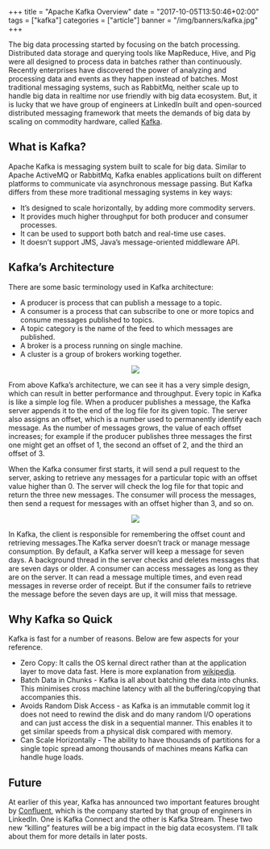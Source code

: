 +++
title = "Apache Kafka Overview"
date = "2017-10-05T13:50:46+02:00"
tags = ["kafka"]
categories = ["article"]
banner = "/img/banners/kafka.jpg"
+++

The big data processing started by focusing on the batch processing. Distributed data storage and querying tools like MapReduce, Hive, and Pig were all designed to process data in batches rather than continuously. Recently enterprises have discovered the power of analyzing and processing data and events as they happen instead of batches. Most traditional messaging systems, such as RabbitMq, neither scale up to handle big data in realtime nor use friendly with big data ecosystem. But, it is lucky that we have group of engineers at LinkedIn built and open-sourced distributed messaging framework that meets the demands of big data by scaling on commodity hardware, called [Kafka](http://kafka.apache.org/).

## What is Kafka?

Apache Kafka is messaging system built to scale for big data. Similar to Apache ActiveMQ or RabbitMq, Kafka enables applications built on different platforms to communicate via asynchronous message passing. But Kafka differs from these more traditional messaging systems in key ways:

* It’s designed to scale horizontally, by adding more commodity servers.
* It provides much higher throughput for both producer and consumer processes.
* It can be used to support both batch and real-time use cases.
* It doesn’t support JMS, Java’s message-oriented middleware API.

## Kafka’s Architecture

There are some basic terminology used in Kafka architecture:

* A producer is process that can publish a message to a topic.
* A consumer is a process that can subscribe to one or more topics and consume messages published to topics.
* A topic category is the name of the feed to which messages are published.
* A broker is a process running on single machine.
* A cluster is a group of brokers working together.

<p align="center"><img src="/img/banners/kafka-brokers.png"></p>

From above Kafka’s architecture, we can see it has a very simple design, which can result in better performance and throughput. Every topic in Kafka is like a simple log file. When a producer publishes a message, the Kafka server appends it to the end of the log file for its given topic. The server also assigns an offset, which is a number used to permanently identify each message. As the number of messages grows, the value of each offset increases; for example if the producer publishes three messages the first one might get an offset of 1, the second an offset of 2, and the third an offset of 3.

When the Kafka consumer first starts, it will send a pull request to the server, asking to retrieve any messages for a particular topic with an offset value higher than 0. The server will check the log file for that topic and return the three new messages. The consumer will process the messages, then send a request for messages with an offset higher than 3, and so on.

<p align="center"><img src="/img/banners/kafka_topics.png"></p>

In Kafka, the client is responsible for remembering the offset count and retrieving messages.The Kafka server doesn’t track or manage message consumption. By default, a Kafka server will keep a message for seven days. A background thread in the server checks and deletes messages that are seven days or older. A consumer can access messages as long as they are on the server. It can read a message multiple times, and even read messages in reverse order of receipt. But if the consumer fails to retrieve the message before the seven days are up, it will miss that message.

## Why Kafka so Quick

Kafka is fast for a number of reasons. Below are few aspects for your reference.

* Zero Copy: It calls the OS kernal direct rather than at the application layer to move data fast. Here is more explanation from [wikipedia](https://en.wikipedia.org/wiki/Zero-copy).
* Batch Data in Chunks - Kafka is all about batching the data into chunks. This minimises cross machine latency with all the buffering/copying that accompanies this.
* Avoids Random Disk Access - as Kafka is an immutable commit log it does not need to rewind the disk and do many random I/O operations and can just access the disk in a sequential manner. This enables it to get similar speeds from a physical disk compared with memory.
* Can Scale Horizontally - The ability to have thousands of partitions for a single topic spread among thousands of machines means Kafka can handle huge loads.

## Future

At earlier of this year, Kafka has announced two important features brought by [Confluent](http://www.confluent.io/), which is the company started by that group of enginners in LinkedIn. One is Kafka Connect and the other is Kafka Stream. These two new “killing” features will be a big impact in the big data ecosystem. I’ll talk about them for more details in later posts.